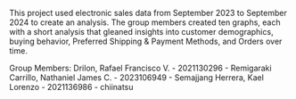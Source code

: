 This project used electronic sales data from September 2023 to September 2024 to create an analysis. The group members created ten graphs, each with a short analysis that gleaned insights into customer demographics, buying behavior, Preferred Shipping & Payment Methods, and Orders over time.

Group Members:
Drilon, Rafael Francisco V. - 2021130296 - Remigaraki
Carrillo, Nathaniel James C. - 2023106949 - Semajjang
Herrera, Kael Lorenzo - 2021136986 - chiinatsu
